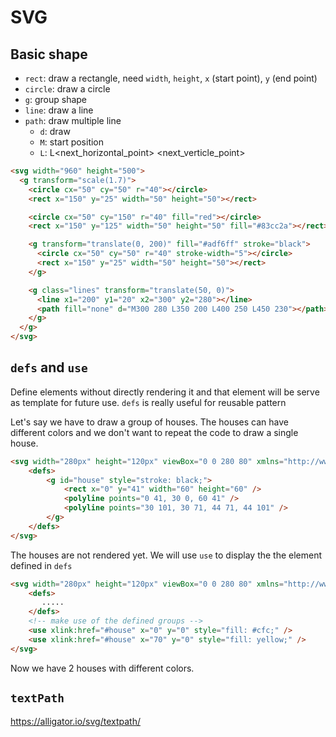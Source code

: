 # SVG

## Basic shape

- `rect`: draw a rectangle, need `width`, `height`, `x` (start point), `y` (end point)
- `circle`: draw a circle
- `g`: group shape
- `line`: draw a line
- `path`: draw multiple line
  - `d`: draw
  - `M`: start position
  - `L`: L<next_horizontal_point> <next_verticle_point>

```html
<svg width="960" height="500">
  <g transform="scale(1.7)">
    <circle cx="50" cy="50" r="40"></circle>
    <rect x="150" y="25" width="50" height="50"></rect>

    <circle cx="50" cy="150" r="40" fill="red"></circle>
    <rect x="150" y="125" width="50" height="50" fill="#83cc2a"></rect>

    <g transform="translate(0, 200)" fill="#adf6ff" stroke="black">
      <circle cx="50" cy="50" r="40" stroke-width="5"></circle>
      <rect x="150" y="25" width="50" height="50"></rect>
    </g>

    <g class="lines" transform="translate(50, 0)">
      <line x1="200" y1="20" x2="300" y2="280"></line>
      <path fill="none" d="M300 280 L350 200 L400 250 L450 230"></path>
    </g>
  </g>
</svg>
```

## `defs` and `use`

Define elements without directly rendering it and that element will be serve as template for future use. `defs` is really useful for reusable pattern

Let's say we have to draw a group of houses. The houses can have different colors and we don't want to repeat the code to draw a single house.

```html
<svg width="280px" height="120px" viewBox="0 0 280 80" xmlns="http://www.w3.org/2000/svg">
    <defs>
        <g id="house" style="stroke: black;">
            <rect x="0" y="41" width="60" height="60" />
            <polyline points="0 41, 30 0, 60 41" />
            <polyline points="30 101, 30 71, 44 71, 44 101" />
        </g>
    </defs>
</svg>
```

The houses are not rendered yet. We will use `use` to display the the element defined in `defs`

```html
<svg width="280px" height="120px" viewBox="0 0 280 80" xmlns="http://www.w3.org/2000/svg">
    <defs>
       .....
    </defs>
    <!-- make use of the defined groups -->
    <use xlink:href="#house" x="0" y="0" style="fill: #cfc;" />
    <use xlink:href="#house" x="70" y="0" style="fill: yellow;" />
</svg>
```

Now we have 2 houses with different colors.

## `textPath`

<https://alligator.io/svg/textpath/>